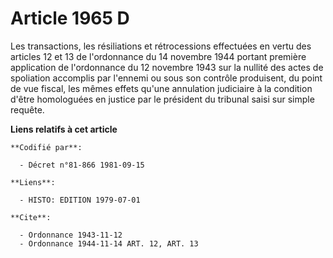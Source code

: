 # Article 1965 D

Les transactions, les résiliations et rétrocessions effectuées en vertu des articles 12 et 13 de l'ordonnance du 14 novembre
1944 portant première application de l'ordonnance du 12 novembre 1943 sur la nullité des actes de spoliation accomplis par
l'ennemi ou sous son contrôle produisent, du point de vue fiscal, les mêmes effets qu'une annulation judiciaire à la
condition d'être homologuées en justice par le président du tribunal saisi sur simple requête.

**Liens relatifs à cet article**

	**Codifié par**:

	  - Décret n°81-866 1981-09-15

	**Liens**:

	  - HISTO: EDITION 1979-07-01

	**Cite**:

	  - Ordonnance 1943-11-12
	  - Ordonnance 1944-11-14 ART. 12, ART. 13
